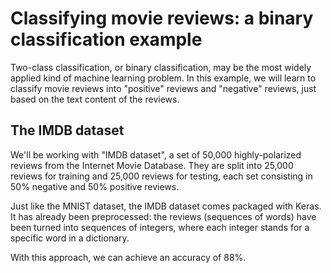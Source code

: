 # Classifying movie reviews: a binary classification example

Two-class classification, or binary classification, may be the most widely applied kind of machine learning problem. In this example, we will learn to classify movie reviews into "positive" reviews and "negative" reviews, just based on the text content of the reviews.

## The IMDB dataset

We'll be working with "IMDB dataset", a set of 50,000 highly-polarized reviews from the Internet Movie Database. They are split into 25,000 reviews for training and 25,000 reviews for testing, each set consisting in 50% negative and 50% positive reviews.

Just like the MNIST dataset, the IMDB dataset comes packaged with Keras. It has already been preprocessed: the reviews (sequences of words) have been turned into sequences of integers, where each integer stands for a specific word in a dictionary.

With this approach, we can achieve an accuracy of 88%.
